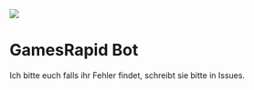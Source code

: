 ![](http://49.12.33.186/webinterface/bilder/GR-Banner.png)


# GamesRapid Bot

Ich bitte euch falls ihr Fehler findet, schreibt sie bitte in Issues. 
